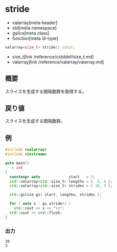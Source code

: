 # stride
* valarray[meta header]
* std[meta namespace]
* gslice[meta class]
* function[meta id-type]

```cpp
valarray<size_t> stride() const;
```
* size_t[link /reference/cstddef/size_t.md]
* valarray[link /reference/valarray/valarray.md]

## 概要
スライスを生成する間隔数群を取得する。


## 戻り値
スライスを生成する間隔数群。


## 例
```cpp
#include <valarray>
#include <iostream>

auto main()
  -> int
{
  constexpr auto             start   = 3;
  std::valarray<std::size_t> lengths = {  3, 4 };
  std::valarray<std::size_t> strides = { 10, 3 };

  std::gslice gs( start, lengths, strides );

  for ( auto x : gs.stride() )
    std::cout << x << "\n";
  std::cout << std::flush;
}
```

### 出力
```
10
3
```

